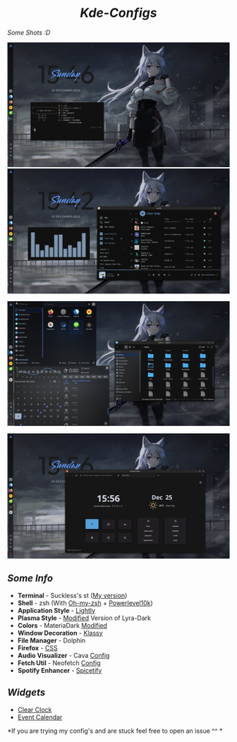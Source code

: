 <div align="center">

# *Kde-Configs*

</div>

*Some Shots :D*

<img src='Screenshots/2.png'>

<img src='Screenshots/3.png'>

![img](Screenshots/4.png)

![img](Screenshots/5.png)

## *Some Info*
+ **Terminal** - Suckless's st ([My version](https://github.com/ryuJin25/Kde-Configs/tree/main/ST))
+ **Shell** - zsh (With [Oh-my-zsh](https://ohmyz.sh/) + [Powerlevel10k](https://github.com/romkatv/powerlevel10k))
+ **Application Style** - [Lightly](https://github.com/Luwx/Lightly)
+ **Plasma Style** - [Modified](https://github.com/ryuJin25/Kde-Configs/tree/main/Plasma-Style) Version of Lyra-Dark
+ **Colors** - MateriaDark [Modified](https://github.com/ryuJin25/Kde-Configs/tree/main/Color-Schemes)
+ **Window Decoration** - [Klassy](https://github.com/paulmcauley/klassy)
+ **File Manager** - Dolphin
+ **Firefox** - [CSS](https://github.com/ryuJin25/Kde-Configs/tree/main/Firefox)
+ **Audio Visualizer** - Cava [Config](https://github.com/ryuJin25/Kde-Configs/tree/main/.Config/Cava)
+ **Fetch Util** - Neofetch [Config](https://github.com/ryuJin25/Kde-Configs/tree/main/.Config/Neofetch)
+ **Spotify Enhancer** - [Spicetify](https://spicetify.app/docs/advanced-usage/installation/)

## *Widgets*
+ [Clear Clock](https://github.com/qewer33/ClearClock)
+ [Event Calendar](https://store.kde.org/p/998901/)

*If you are trying my config's and are stuck feel free to open an issue ^^ *

